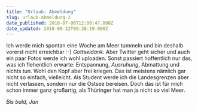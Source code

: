 ```yaml
---
title: "Urlaub: Abmeldung"
slug: urlaub-abmeldung-2
date_published: 2010-07-06T12:00:47.000Z
date_updated: 2018-08-22T09:38:19.000Z
---
```


Ich werde mich spontan eine Woche am Meer tummeln und bin deshalb  vorerst nicht erreichbar :-) *Gottseidank*. Aber Twitter geht  sicher und auch ein paar Fotos werde ich wohl uploaden. Sonst passiert  hoffentlich nur das, was ich flehentlich erwarte: Entspannung, *Ausruhung*,  Abmattung und nichts tun. Wohl den Kopf aber frei kriegen. Das ist  meistens nämlich gar nicht so einfach, vielleicht. Als Student werde ich  die Landesgrenzen aber nicht verlassen, sondern nur die Ostsee  bereisen. Doch das ist für mich schon immer ganz großartig, als  Thüringer hat man ja nicht so viel Meer.

*Bis bald, Jan*
